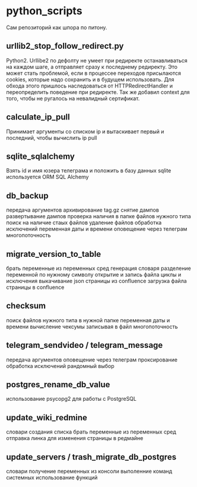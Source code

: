 # python_scripts

Сам репозиторий как шпора по питону.

## urllib2_stop_follow_redirect.py
Python2. Urllibe2 по дефолту не умеет при редиректе останавливаться на каждом шаге, а отправляет сразу к последнему редиректу.
Это может стать проблемой, если в процессее переходов присылаются cookies, которые надо сохранить и в будущем использовать. 
Для обхода этого пришлось наследоваться от HTTPRedirectHandler и переопределить поведение при редиректе. 
Так же добавил context для того, чтобы не ругалось на невалидный сертификат.

## calculate_ip_pull
Принимает аргументы со списком ip и вытаскивает первый и последний, чтобы вычислить ip pull

## sqlite_sqlalchemy
Взять id и имя юзера телеграма и положить в базу данных sqlite
используется ORM SQL Alchemy

## db_backup
передача аргументов
архивирование tag.gz
снятие дампов
развертывание дампов
проверка наличия в папке файлов нужного типа
поиск на наличие стаых файлов
удаление файлов
обработка исключений
переменная даты и времени
оповещение через телеграм
многопоточность

## migrate_version_to_table
брать переменные из переменных сред
генерация словаря
разделение переменной по нужному символу
открытие и запись файла
циклы и исключения
выкачивание json страницы из confluence
загрузка файла страницы в confluence

## checksum
поиск файлов нужного типа в нужной папке
переменная даты и времени
вычисление чексумы записывая в файл
многопоточность

## telegram_sendvideo / telegram_message
передача аргументов
оповещение через телеграм
проксирование
обработка исключений
рандомный выбор

## postgres_rename_db_value
использование psycopg2 для работы с PostgreSQL

## update_wiki_redmine
словари
создания списка
брать переменные из переменных сред
отправка линка для изменения страницы в редмайне

## update_servers / trash_migrate_db_postgres
словари
получение переменных из консоли
выполенние команд системных
использование функций
